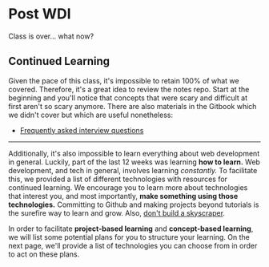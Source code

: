 # Post WDI

Class is over... what now?

## Continued Learning

Given the pace of this class, it's impossible to retain 100% of what we covered. Therefore, it's a great idea to review the notes repo. Start at the beginning and you'll notice that concepts that were scary and difficult at first aren't so scary anymore. There are also materials in the Gitbook which we didn't cover but which are useful nonetheless:

- [Frequently asked interview questions](https://github.com/WDI-SG/interview-questions)


--------------------------------------------------------------------------------

Additionally, it's also impossible to learn everything about web development in general. Luckily, part of the last 12 weeks was learning **how to learn.** Web development, and tech in general, involves learning _constantly._ To facilitate this, we provided a list of different technologies with resources for continued learning. We encourage you to learn more about technologies that interest you, and most importantly, **make something using those technologies.** Committing to Github and making projects beyond tutorials is the surefire way to learn and grow. Also, [don't build a skyscraper](https://github.com/WDI-SEA/dont-build-a-skyscraper).

In order to facilitate **project-based learning** and **concept-based learning**, we will list some potential plans for you to structure your learning. On the next page, we'll provide a list of technologies you can choose from in order to act on these plans.

